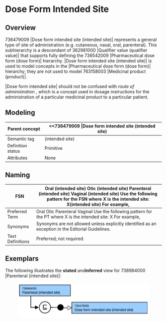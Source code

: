 # Dose Form Intended Site

## Overview

736479009 |Dose form intended site (intended site)| represents a general type of site of administration (e.g. cutaneous, nasal, oral, parenteral). This subhierarchy is a descendant of 362981000 |Qualifier value (qualifier value)| that supports fully defining the 736542009 |Pharmaceutical dose form (dose form)| hierarchy. |Dose form intended site (intended site)| is used to model concepts in the |Pharmaceutical dose form (dose form)| hierarchy; they are not used to model 763158003 |Medicinal product (product)|.

|Dose form intended site| should not be confused with _route of administration_ , which is a concept used in dosage instructions for the administration of a particular medicinal product to a particular patient. 

## Modeling

| Parent concept | <<736479009 \|Dose form intended site (intended site) |
|---|---|
| Semantic tag | (intended site) |
| Definition status | Primitive |
| Attributes | None |

## Naming

| FSN | Oral (intended site) Otic (intended site) Parenteral (intended site) Vaginal (intended site) Use the following pattern for the FSN where X is the intended site: X(intended site) For example, |
|---|---|
| Preferred Term | Oral Otic Parenteral Vaginal Use the following pattern for the PT where X is the intended site: X For example, |
| Synonyms | Synonyms are not allowed unless explicitly identified as an exception in the Editorial Guidelines. |
| Text Definitions | Preferred; not required. |

## Exemplars

The following illustrates the ****stated**** and****inferred**** view for 738984000 |Parenteral (intended site)|:

<figure><img src="images/179931562.png" alt="" title=""></figure>
